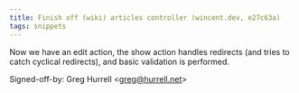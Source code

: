 ```yaml
---
title: Finish off (wiki) articles controller (wincent.dev, e27c63a)
tags: snippets
---
```


Now we have an edit action, the show action handles redirects (and tries to catch cyclical redirects), and basic validation is performed.

Signed-off-by: Greg Hurrell &lt;greg@hurrell.net&gt;
